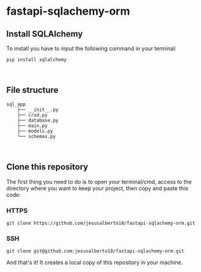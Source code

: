 # fastapi-sqlachemy-orm

## Install SQLAlchemy

To install you have to input the following command in your terminal:

```pip install sqlalchemy```

<br>

## File structure

```
sql_app
    ├── __init__.py
    ├── crud.py
    ├── database.py
    ├── main.py
    ├── models.py
    └── schemas.py
```

<br>

## Clone this repository

The first thing you need to do is to open your terminal/cmd, access to the directory where you want to keep your project, then copy and paste this code:

### HTTPS

```git clone https://github.com/jesusalberto18/fastapi-sqlachemy-orm.git```

### SSH

```git clone git@github.com:jesusalberto18/fastapi-sqlachemy-orm.git```

And that's it! It creates a local copy of this repository in your machine.
